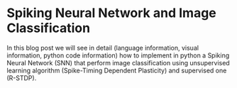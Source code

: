 # Spiking Neural Network and Image Classification
In this blog post we will see in detail (language information, visual information, python code information)
how to implement in python a Spiking Neural Network (SNN) that perform image classification using unsupervised learning algorithm
(Spike-Timing Dependent Plasticity) and supervised one (R-STDP).

